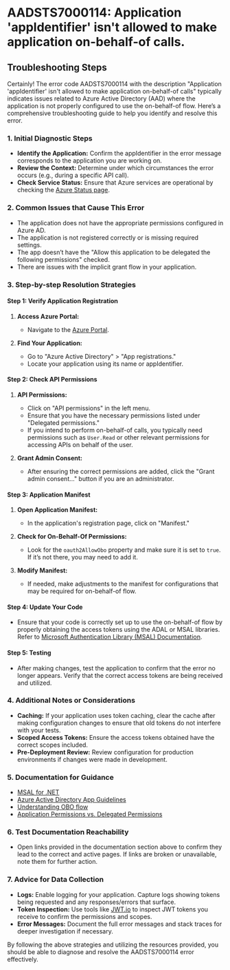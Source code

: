 
# AADSTS7000114: Application 'appIdentifier' isn't allowed to make application on-behalf-of calls.


## Troubleshooting Steps
Certainly! The error code AADSTS7000114 with the description "Application 'appIdentifier' isn't allowed to make application on-behalf-of calls" typically indicates issues related to Azure Active Directory (AAD) where the application is not properly configured to use the on-behalf-of flow. Here’s a comprehensive troubleshooting guide to help you identify and resolve this error.

### 1. Initial Diagnostic Steps

- **Identify the Application:** Confirm the appIdentifier in the error message corresponds to the application you are working on.
- **Review the Context:** Determine under which circumstances the error occurs (e.g., during a specific API call).
- **Check Service Status:** Ensure that Azure services are operational by checking the [Azure Status page](https://status.azure.com/).

### 2. Common Issues that Cause This Error

- The application does not have the appropriate permissions configured in Azure AD.
- The application is not registered correctly or is missing required settings.
- The app doesn’t have the "Allow this application to be delegated the following permissions" checked.
- There are issues with the implicit grant flow in your application.

### 3. Step-by-step Resolution Strategies

#### Step 1: Verify Application Registration

1. **Access Azure Portal:**
   - Navigate to the [Azure Portal](https://portal.azure.com/).
   
2. **Find Your Application:**
   - Go to "Azure Active Directory" > "App registrations."
   - Locate your application using its name or appIdentifier.

#### Step 2: Check API Permissions

1. **API Permissions:**
   - Click on "API permissions" in the left menu.
   - Ensure that you have the necessary permissions listed under "Delegated permissions."
   - If you intend to perform on-behalf-of calls, you typically need permissions such as `User.Read` or other relevant permissions for accessing APIs on behalf of the user.

2. **Grant Admin Consent:**
   - After ensuring the correct permissions are added, click the "Grant admin consent..." button if you are an administrator.

#### Step 3: Application Manifest

1. **Open Application Manifest:**
   - In the application's registration page, click on "Manifest."
   
2. **Check for On-Behalf-Of Permissions:**
   - Look for the `oauth2AllowObo` property and make sure it is set to `true`. If it’s not there, you may need to add it.
   
3. **Modify Manifest:**
   - If needed, make adjustments to the manifest for configurations that may be required for on-behalf-of flow.

#### Step 4: Update Your Code

- Ensure that your code is correctly set up to use the on-behalf-of flow by properly obtaining the access tokens using the ADAL or MSAL libraries. Refer to [Microsoft Authentication Library (MSAL) Documentation](https://docs.microsoft.com/en-us/azure/active-directory/develop/msal-overview).

#### Step 5: Testing

- After making changes, test the application to confirm that the error no longer appears. Verify that the correct access tokens are being received and utilized.

### 4. Additional Notes or Considerations

- **Caching:** If your application uses token caching, clear the cache after making configuration changes to ensure that old tokens do not interfere with your tests.
- **Scoped Access Tokens:** Ensure the access tokens obtained have the correct scopes included.
- **Pre-Deployment Review:** Review configuration for production environments if changes were made in development.

### 5. Documentation for Guidance

- [MSAL for .NET](https://docs.microsoft.com/en-us/azure/active-directory/develop/msal-overview)
- [Azure Active Directory App Guidelines](https://docs.microsoft.com/en-us/azure/active-directory/develop/develop-app-registration)
- [Understanding OBO flow](https://docs.microsoft.com/en-us/azure/active-directory/develop/v2-oauth-on-behalf-of)
- [Application Permissions vs. Delegated Permissions](https://docs.microsoft.com/en-us/azure/active-directory/develop/v2-app-types)

### 6. Test Documentation Reachability

- Open links provided in the documentation section above to confirm they lead to the correct and active pages. If links are broken or unavailable, note them for further action.

### 7. Advice for Data Collection

- **Logs:** Enable logging for your application. Capture logs showing tokens being requested and any responses/errors that surface.
- **Token Inspection:** Use tools like [JWT.io](https://jwt.io/) to inspect JWT tokens you receive to confirm the permissions and scopes.
- **Error Messages:** Document the full error messages and stack traces for deeper investigation if necessary.

By following the above strategies and utilizing the resources provided, you should be able to diagnose and resolve the AADSTS7000114 error effectively.
